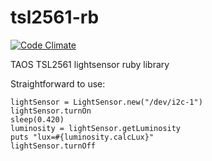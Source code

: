 # tsl2561-rb
[![Code Climate](https://codeclimate.com/github/jannvck/tsl2561-rb/badges/gpa.svg)](https://codeclimate.com/github/jannvck/tsl2561-rb)

TAOS TSL2561 lightsensor ruby library

Straightforward to use:

```
lightSensor = LightSensor.new("/dev/i2c-1")
lightSensor.turnOn
sleep(0.420)
luminosity = lightSensor.getLuminosity
puts "lux=#{luminosity.calcLux}"
lightSensor.turnOff
```